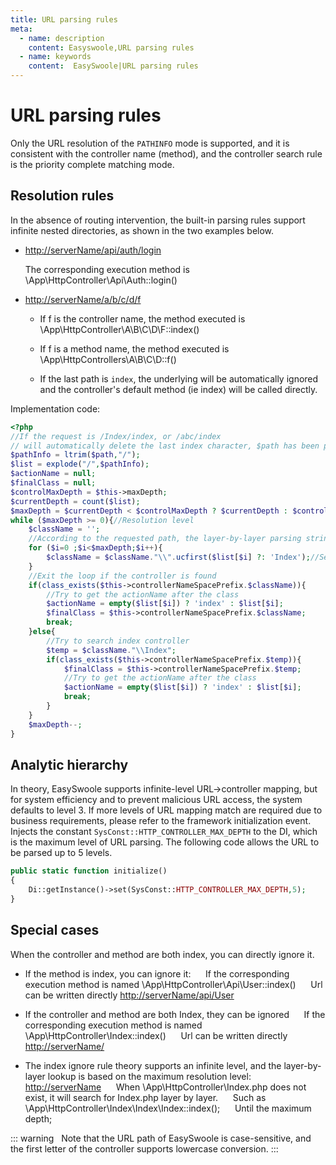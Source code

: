 ```yaml
---
title: URL parsing rules
meta:
  - name: description
    content: Easyswoole,URL parsing rules
  - name: keywords
    content:  EasySwoole|URL parsing rules
---
```

# URL parsing rules

Only the URL resolution of the `PATHINFO` mode is supported, and it is consistent with the controller name (method), and the controller search rule is the priority complete matching mode.

## Resolution rules

In the absence of routing intervention, the built-in parsing rules support infinite nested directories, as shown in the two examples below.

- <http://serverName/api/auth/login>

    The corresponding execution method is \App\HttpController\Api\Auth::login()

- <http://serverName/a/b/c/d/f>

    - If f is the controller name, the method executed is \App\HttpController\A\B\C\D\F::index()
    
    - If f is a method name, the method executed is \App\HttpControllers\A\B\C\D::f()
    
    - If the last path is `index`, the underlying will be automatically ignored and the controller's default method (ie index) will be called directly.
    
Implementation code:
```php
<?php
//If the request is /Index/index, or /abc/index
// will automatically delete the last index character, $path has been processed as /Index or /abc
$pathInfo = ltrim($path,"/");
$list = explode("/",$pathInfo);
$actionName = null;
$finalClass = null;
$controlMaxDepth = $this->maxDepth;
$currentDepth = count($list);
$maxDepth = $currentDepth < $controlMaxDepth ? $currentDepth : $controlMaxDepth;
while ($maxDepth >= 0){//Resolution level
    $className = '';
    //According to the requested path, the layer-by-layer parsing string is converted to the first letter uppercase, and it is judged whether the string is valid. If it is invalid, the default is Index.
    for ($i=0 ;$i<$maxDepth;$i++){
        $className = $className."\\".ucfirst($list[$i] ?: 'Index');//Service for Level 1 Controller Index
    }
    //Exit the loop if the controller is found
    if(class_exists($this->controllerNameSpacePrefix.$className)){
        //Try to get the actionName after the class
        $actionName = empty($list[$i]) ? 'index' : $list[$i];
        $finalClass = $this->controllerNameSpacePrefix.$className;
        break;
    }else{
        //Try to search index controller
        $temp = $className."\\Index";
        if(class_exists($this->controllerNameSpacePrefix.$temp)){
            $finalClass = $this->controllerNameSpacePrefix.$temp;
            //Try to get the actionName after the class
            $actionName = empty($list[$i]) ? 'index' : $list[$i];
            break;
        }
    }
    $maxDepth--;
}
```

## Analytic hierarchy

In theory, EasySwoole supports infinite-level URL->controller mapping, but for system efficiency and to prevent malicious URL access, the system defaults to level 3. If more levels of URL mapping match are required due to business requirements, please refer to the framework initialization event. Injects the constant `SysConst::HTTP_CONTROLLER_MAX_DEPTH` to the DI, which is the maximum level of URL parsing. The following code allows the URL to be parsed up to 5 levels.

```php
public static function initialize()
{
	Di::getInstance()->set(SysConst::HTTP_CONTROLLER_MAX_DEPTH,5);
}
```

## Special cases
When the controller and method are both index, you can directly ignore it.

- If the method is index, you can ignore it:
     If the corresponding execution method is named \App\HttpController\Api\User::index()
     Url can be written directly <http://serverName/api/User>

- If the controller and method are both Index, they can be ignored
     If the corresponding execution method is named \App\HttpController\Index::index()
     Url can be written directly <http://serverName/>

- The index ignore rule theory supports an infinite level, and the layer-by-layer lookup is based on the maximum resolution level:
     <http://serverName>
     When \App\HttpController\Index.php does not exist, it will search for Index.php layer by layer.
     Such as \App\HttpController\Index\Index\Index::index();
     Until the maximum depth;


::: warning
  Note that the URL path of EasySwoole is case-sensitive, and the first letter of the controller supports lowercase conversion.
:::

